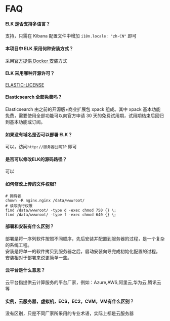 # FAQ

#### ELK 是否支持多语言？

支持，只需在 Kibana 配置文件中增加 `i18n.locale: "zh-CN"` 即可

#### 本项目中 ELK 采用何种安装方式？

采用[官方提供 Docker 安装](https://github.com/elastic/dockerfiles)方式

#### ELK 采用哪种开源许可？

[ELASTIC-LICENSE](https://github.com/elastic/elasticsearch/blob/master/licenses/ELASTIC-LICENSE-2.0.txt)

#### Elasticsearch 全部免费吗？

Elasticsearch 由之前的开源版+商业扩展包 xpack 组成。其中 xpack 基本功能免费，需要使用全部功能可以向官方申请 30 天的免费试用期，试用期结束后回归到基本功能或订阅。  

#### 如果没有域名是否可以部署 ELK？

可以，访问`http://服务器公网IP` 即可

#### 是否可以修改ELK的源码路径？

可以

#### 如何修改上传的文件权限?

```shell
# 拥有者
chown -R nginx.nginx /data/wwwroot/
# 读写执行权限
find /data/wwwroot/ -type d -exec chmod 750 {} \;
find /data/wwwroot/ -type f -exec chmod 640 {} \;
```

#### 部署和安装有什么区别？

部署是将一序列软件按照不同顺序，先后安装并配置到服务器的过程，是一个复杂的系统工程。  
安装是将单一的软件拷贝到服务器之后，启动安装向导完成初始化配置的过程。  
安装相对于部署来说更简单一些。 

#### 云平台是什么意思？

云平台指提供云计算服务的平台厂家，例如：Azure,AWS,阿里云,华为云,腾讯云等

#### 实例，云服务器，虚拟机，ECS，EC2，CVM，VM有什么区别？

没有区别，只是不同厂家所采用的专业术语，实际上都是云服务器
